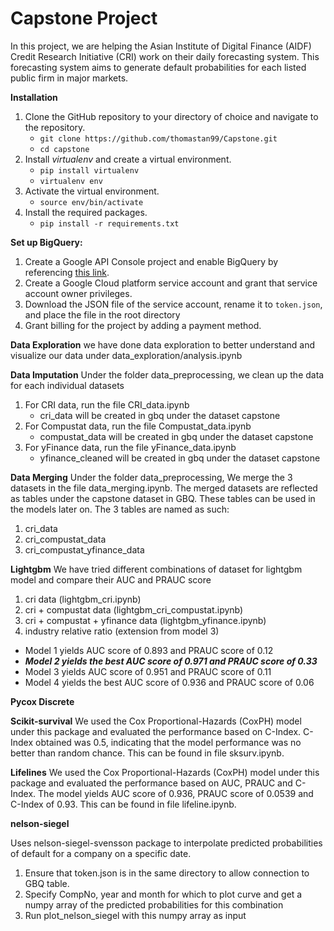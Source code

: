 # Capstone Project

In this project, we are helping the Asian Institute of Digital Finance (AIDF) Credit Research Initiative (CRI) work on their daily forecasting system. 
This forecasting system aims to generate default probabilities for each listed public firm in major markets.

**Installation**
1. Clone the GitHub repository to your directory of choice and navigate to the repository.
    - `git clone https://github.com/thomastan99/Capstone.git`
    - `cd capstone`
2. Install _virtualenv_ and create a virtual environment.
   - `pip install virtualenv`
   - `virtualenv env`
3. Activate the virtual environment.
   - `source env/bin/activate`
4. Install the required packages.
   - `pip install -r requirements.txt`


**Set up BigQuery:**
1. Create a Google API Console project and enable BigQuery by referencing [this link](https://support.google.com/analytics/answer/3416092?hl=en#zippy=%2Cin-this-article).
2. Create a Google Cloud platform service account and grant that service account owner privileges.
3. Download the JSON file of the service account, rename it to `token.json`, and place the file in the root directory
4. Grant billing for the project by adding a payment method.

**Data Exploration**
we have done data exploration to better understand and visualize our data under data_exploration/analysis.ipynb

**Data Imputation**
Under the folder data_preprocessing, we clean up the data for each individual datasets 
1) For CRI data, run the file CRI_data.ipynb 
    - cri_data will be created in gbq under the dataset capstone
2) For Compustat data, run the file Compustat_data.ipynb
    - compustat_data will be created in gbq under the dataset capstone
3) For yFinance data, run the file yFinance_data.ipynb
    - yfinance_cleaned will be created in gbq under the dataset capstone

**Data Merging**
Under the folder data_preprocessing,
We merge the 3 datasets in the file data_merging.ipynb. The merged datasets are reflected as tables under the capstone dataset in GBQ. These tables can be used in the models later on. The 3 tables are named as such:
1) cri_data
2) cri_compustat_data
3) cri_compustat_yfinance_data

**Lightgbm**
We have tried different combinations of dataset for lightgbm model and compare their AUC and PRAUC score 
1) cri data (lightgbm_cri.ipynb)
2) cri + compustat data (lightgbm_cri_compustat.ipynb)
3) cri + compustat + yfinance data (lightgbm_yfinance.ipynb)
4) industry relative ratio (extension from model 3)
- Model 1 yields AUC score of 0.893 and PRAUC score of 0.12
- ***Model 2 yields the best AUC score of 0.971 and PRAUC score of 0.33***
- Model 3 yields AUC score of 0.951 and PRAUC score of 0.11
- Model 4 yields the best AUC score of 0.936 and PRAUC score of 0.06

**Pycox Discrete**

**Scikit-survival**
We used the Cox Proportional-Hazards (CoxPH) model under this package and evaluated the performance based on C-Index.
C-Index obtained was 0.5, indicating that the model performance was no better than random chance. This can be found in file sksurv.ipynb.

**Lifelines**
We used the Cox Proportional-Hazards (CoxPH) model under this package and evaluated the performance based on AUC, PRAUC and C-Index.
The model yields AUC score of 0.936, PRAUC score of 0.0539 and C-Index of 0.93. This can be found in file lifeline.ipynb.

**nelson-siegel**  

Uses nelson-siegel-svensson package to interpolate predicted probabilities of default for a company on a specific date. 
1) Ensure that token.json is in the same directory to allow connection to GBQ table.
2) Specify CompNo, year and month for which to plot curve and get a numpy array of the predicted probabilities for this combination
3) Run plot_nelson_siegel with this numpy array as input

